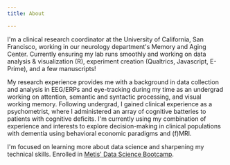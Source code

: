 ```yaml
---
title: About

---
```


I'm a clinical research coordinator at the University of California, San Francisco, working in our neurology department's Memory and Aging Center. Currently ensuring my lab runs smoothly and working on data analysis & visualization (R), experiment creation (Qualtrics, Javascript, E-Prime), and a few manuscripts! 

My research experience provides me with a background in data collection and analysis in EEG/ERPs and eye-tracking during my time as an undergrad working on attention, semantic and syntactic processing, and visual working memory. Following undergrad, I gained clinical experience as a psychometrist, where I administered an array of cognitive batteries to patients with cognitive deficits. I'm currently using my combination of experience and interests to explore decision-making in clinical populations with dementia using behavioral economic paradigms and (f)MRI. 

I'm focused on learning more about data science and sharpening my technical skills. Enrolled in [Metis' Data Science Bootcamp](https://www.thisismetis.com).
